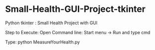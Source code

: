 # Small-Health-GUI-Project-tkinter
Python tkinter : Small Health Project with GUI

Step to Execute:
Open Command line: Start menu -> Run and type cmd 

Type: python MeasureYourHealth.py

